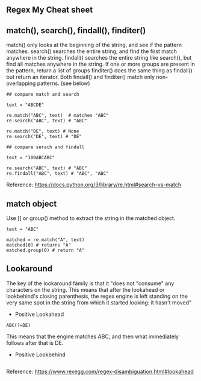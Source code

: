 ## Regex My Cheat sheet

##  match(), search(), findall(), finditer()

match() only looks at the beginning of the string, and see if the pattern matches. 
search() searches the entire string, and find the first match anywhere in the string. 
findall() searches the entire string like search(), but find all matches anywhere in the string. If one or more groups are present in the pattern, return a list of groups
finditer() does the same thing as findall() but return an iterator. 
Both findall() and finditer() match only non-overlapping patterns. (see below)

```
## compare match and search

text = "ABCDE"

re.match("ABC", text)  # matches "ABC"
re.search("ABC", text) # "ABC"

re.match("DE", text) # None
re.search("DE", text) # "DE"

## compare serach and findall

text = "100ABCABC"

re.search("ABC", text) # "ABC"
re.findall("ABC", text) # "ABC", "ABC"
```

Reference: https://docs.python.org/3/library/re.html#search-vs-match

## match object

Use [] or group() method to extract the string in the matched object.

```
text = "ABC"

matched = re.match("A", text)
matched[0] # returns "A"
matched.group(0) # return "A"

```



## Lookaround

The key of the lookaround family is that it "does not "consume" any characters on the string. This means that after the lookahead or lookbehind's closing parenthesis, the regex engine is left standing on the very same spot in the string from which it started looking: it hasn't moved" 

- Positive Lookahead

```
ABC(?=DE)
```

This means that the engine matches ABC, and then what immediately follows after that is DE.

- Positive Lookbehind

```

```

Reference: https://www.rexegg.com/regex-disambiguation.html#lookahead




